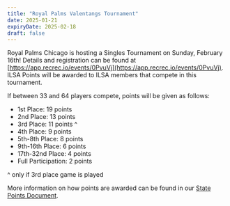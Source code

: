 ```yaml
---
title: "Royal Palms Valentangs Tournament"
date: 2025-01-21
expiryDate: 2025-02-18
draft: false
---
```


Royal Palms Chicago is hosting a Singles Tournament on Sunday, February 16th!
Details and registration can be found at [https://app.recrec.io/events/0PvuVj](https://app.recrec.io/events/0PvuVj).
ILSA Points will be awarded to ILSA members that compete in this tournament.

If between 33 and 64 players compete, points will be given as follows:
- 1st Place: 19 points
- 2nd Place: 13 points
- 3rd Place: 11 points ^
- 4th Place: 9 points
- 5th-8th Place: 8 points
- 9th-16th Place: 6 points
- 17th-32nd Place: 4 points
- Full Participation: 2 points

^ only if 3rd place game is played

More information on how points are awarded can be found in our [State Points Document](https://www.illinoisshuffleboard.org/documents/ILSA%20State%20Points%202.0.pdf).
